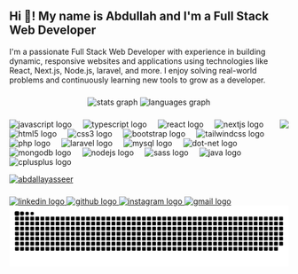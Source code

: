 <h2 align="left">Hi 👋! My name is Abdullah and I'm a Full Stack Web Developer</h2>
<p align="left">
  I'm a passionate Full Stack Web Developer with experience in building dynamic, responsive websites and applications using technologies like React, Next.js, Node.js, laravel, and more. I enjoy solving real-world problems and continuously learning new tools to grow as a developer.
</p>

###

<div align="center">
  <img src="https://github-readme-stats.vercel.app/api?username=Abdallayasseer&hide_title=false&hide_rank=false&show_icons=true&include_all_commits=true&count_private=true&disable_animations=false&theme=dracula&locale=en&hide_border=false" height="150" alt="stats graph"  />
  <img src="https://github-readme-stats.vercel.app/api/top-langs?username=Abdallayasseer&locale=en&hide_title=false&layout=compact&card_width=320&langs_count=5&theme=dracula&hide_border=false" height="150" alt="languages graph"  />
</div>

###

<img align="right" height="150" src="https://imgs.search.brave.com/RZya9v1cV3us-IRWzi3vV1Q4De4yzQO9wA1CZijJi2c/rs:fit:860:0:0:0/g:ce/aHR0cHM6Ly9pbWdz/LnNlYXJjaC5icmF2/ZS5jb20vM0RWTkF3/V1ppOWJIZElVNXdM/dVUzc0FzMUFQTU1m/NTlJaUdzLVh1Ujhz/MC9yczpmaXQ6NTAw/OjA6MDowL2c6Y2Uv/YUhSMGNITTZMeTlu/YVdaay9ZaTVqYjIw/dmFXMWhaMlZ6L0wy/aHBaMmd2WVc1cGJX/RjAvWldRdGJXRnVM/V052YlhCMS9kR1Z5/TFdOdlpHbHVaeTF1/L1lXVTJiV1ZqTXpj/NGJITm4vTVdrekxt/ZHBaZy5naWY.gif"  />

###

<div align="left">
  <img src="https://cdn.jsdelivr.net/gh/devicons/devicon/icons/javascript/javascript-original.svg" height="30" alt="javascript logo"  />
  <img width="12" />
  <img src="https://cdn.jsdelivr.net/gh/devicons/devicon/icons/typescript/typescript-original.svg" height="30" alt="typescript logo"  />
  <img width="12" />
  <img src="https://cdn.jsdelivr.net/gh/devicons/devicon/icons/react/react-original.svg" height="30" alt="react logo"  />
  <img width="12" />
  <img src="https://cdn.jsdelivr.net/gh/devicons/devicon/icons/nextjs/nextjs-original.svg" height="30" alt="nextjs logo"  />
  <img width="12" />
  <img src="https://cdn.jsdelivr.net/gh/devicons/devicon/icons/html5/html5-original.svg" height="30" alt="html5 logo"  />
  <img width="12" />
  <img src="https://cdn.jsdelivr.net/gh/devicons/devicon/icons/css3/css3-original.svg" height="30" alt="css3 logo"  />
  <img width="12" />
  <img src="https://cdn.jsdelivr.net/gh/devicons/devicon/icons/bootstrap/bootstrap-original.svg" height="30" alt="bootstrap logo"  />
  <img width="12" />
  <img src="https://cdn.jsdelivr.net/gh/devicons/devicon/icons/tailwindcss/tailwindcss-original-wordmark.svg" height="30" alt="tailwindcss logo"  />
  <img width="12" />
  <img src="https://cdn.jsdelivr.net/gh/devicons/devicon/icons/php/php-original.svg" height="30" alt="php logo"  />
  <img width="12" />
  <img src="https://cdn.jsdelivr.net/gh/devicons/devicon/icons/laravel/laravel-original.svg" height="30" alt="laravel logo"  />
  <img width="12" />
  <img src="https://cdn.jsdelivr.net/gh/devicons/devicon/icons/mysql/mysql-original.svg" height="30" alt="mysql logo"  />
  <img width="12" />
  <img src="https://cdn.jsdelivr.net/gh/devicons/devicon/icons/dot-net/dot-net-original.svg" height="30" alt="dot-net logo"  />
  <img width="12" />
  <img src="https://cdn.jsdelivr.net/gh/devicons/devicon/icons/mongodb/mongodb-original.svg" height="30" alt="mongodb logo"  />
  <img width="12" />
  <img src="https://cdn.jsdelivr.net/gh/devicons/devicon/icons/nodejs/nodejs-original.svg" height="30" alt="nodejs logo"  />
  <img width="12" />
  <img src="https://cdn.jsdelivr.net/gh/devicons/devicon/icons/sass/sass-original.svg" height="30" alt="sass logo"  />
  <img width="12" />
  <img src="https://cdn.jsdelivr.net/gh/devicons/devicon/icons/java/java-original.svg" height="30" alt="java logo"  />
  <img width="12" />
  <img src="https://cdn.jsdelivr.net/gh/devicons/devicon/icons/cplusplus/cplusplus-original.svg" height="30" alt="cplusplus logo"  />
</div>

<p align="left"> <a href="https://github.com/ryo-ma/github-profile-trophy"><img src="https://github-profile-trophy.vercel.app/?username=abdallayasseer" alt="abdallayasseer" /></a> </p>

###

 <div align="left">
    <a href="https://www.linkedin.com/in/abdullah-yasser-787416295/">
      <img
        src="https://img.shields.io/static/v1?message=LinkedIn&logo=linkedin&label=&color=0077B5&logoColor=white&labelColor=&style=for-the-badge"
        height="35" alt="linkedin logo" />
    </a>
    <a href="https://github.com/Abdallayasseer ">
      <img
        src="https://img.shields.io/static/v1?message=GitHub&logo=github&label=&color=333333&logoColor=white&labelColor=&style=for-the-badge"
        height="35" alt="github logo" />
    </a>
    <a href="https://www.instagram.com/abdallah_yasser.091/">
      <img
        src="https://img.shields.io/static/v1?message=Instagram&logo=instagram&label=&color=E4405F&logoColor=white&labelColor=&style=for-the-badge"
        height="35" alt="instagram logo" />
    </a>
    <a href="mailto:abdallayasser091@gmail.com">
      <img
        src="https://img.shields.io/static/v1?message=Gmail&logo=gmail&label=&color=D14836&logoColor=white&labelColor=&style=for-the-badge"
        height="35" alt="gmail logo" />
    </a>
  </div>
<picture>
  <source media="(prefers-color-scheme: dark)" srcset="https://raw.githubusercontent.com/Abdallayasseer/Abdallayasseer/output/github-snake-dark.svg" />
  <source media="(prefers-color-scheme: light)" srcset="https://raw.githubusercontent.com/Abdallayasseer/Abdallayasseer/output/github-snake.svg" />
  <img alt="github-snake" src="https://raw.githubusercontent.com/Abdallayasseer/Abdallayasseer/output/github-snake.svg" />
</picture>